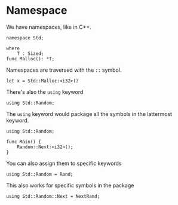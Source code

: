 # Namespace

We have namespaces, like in C++.

```
namespace Std;

where
    T : Sized;
func Malloc(): *T;
```

Namespaces are traversed with the `::` symbol.

```
let x = Std::Malloc:<i32>()
```

There's also the `using` keyword

```
using Std::Random;
```

The `using` keyword would package all the symbols in the lattermost keyword.

```
using Std::Random;

func Main() {
    Random::Next:<i32>();
}
```

You can also assign them to specific keywords

```
using Std::Random = Rand;
```

This also works for specific symbols in the package

```
using Std::Random::Next = NextRand;
```
